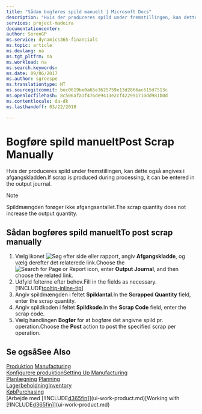 ```yaml
---
title: "Sådan bogføres spild manuelt | Microsoft Docs"
description: "Hvis der produceres spild under fremstillingen, kan dette også angives i afgangskladden. Bemærk, at spildmængden ikke øger afgangsantallet."
services: project-madeira
documentationcenter: 
author: SorenGP
ms.service: dynamics365-financials
ms.topic: article
ms.devlang: na
ms.tgt_pltfrm: na
ms.workload: na
ms.search.keywords: 
ms.date: 09/06/2017
ms.author: sgroespe
ms.translationtype: HT
ms.sourcegitcommit: bec0619be0a65e3625759e13d2866ac615d7513c
ms.openlocfilehash: 8c506afa1f476de9413e2cf422991710dd981b0d
ms.contentlocale: da-dk
ms.lasthandoff: 03/22/2018

---
```

# <a name="post-scrap-manually"></a><span data-ttu-id="48771-104">Bogføre spild manuelt</span><span class="sxs-lookup"><span data-stu-id="48771-104">Post Scrap Manually</span></span>
<span data-ttu-id="48771-105">Hvis der produceres spild under fremstillingen, kan dette også angives i afgangskladden.</span><span class="sxs-lookup"><span data-stu-id="48771-105">If scrap is produced during processing, it can be entered in the output journal.</span></span> 

> [!NOTE]
> <span data-ttu-id="48771-106">Spildmængden forøger ikke afgangsantallet.</span><span class="sxs-lookup"><span data-stu-id="48771-106">The scrap quantity does not increase the output quantity.</span></span>  

## <a name="to-post-scrap-manually"></a><span data-ttu-id="48771-107">Sådan bogføres spild manuelt</span><span class="sxs-lookup"><span data-stu-id="48771-107">To post scrap manually</span></span>  
1. <span data-ttu-id="48771-108">Vælg ikonet ![Søg efter side eller rapport](media/ui-search/search_small.png "Ikonet Søg efter side eller rapport"), angiv **Afgangskladde**, og vælg derefter det relaterede link.</span><span class="sxs-lookup"><span data-stu-id="48771-108">Choose the ![Search for Page or Report](media/ui-search/search_small.png "Search for Page or Report icon") icon, enter **Output Journal**, and then choose the related link.</span></span>  
2. <span data-ttu-id="48771-109">Udfyld felterne efter behov.</span><span class="sxs-lookup"><span data-stu-id="48771-109">Fill in the fields as necessary.</span></span> [!INCLUDE[tooltip-inline-tip](includes/tooltip-inline-tip_md.md)]  
3. <span data-ttu-id="48771-110">Angiv spildmængden i feltet **Spildantal**.</span><span class="sxs-lookup"><span data-stu-id="48771-110">In the **Scrapped Quantity** field, enter the scrap quantity.</span></span>  
4. <span data-ttu-id="48771-111">Angiv spildkoden i feltet **Spildkode**.</span><span class="sxs-lookup"><span data-stu-id="48771-111">In the **Scrap Code** field, enter the scrap code.</span></span>  
5. <span data-ttu-id="48771-112">Vælg handlingen **Bogfør** for at bogføre det angivne spild pr. operation.</span><span class="sxs-lookup"><span data-stu-id="48771-112">Choose the **Post** action to post the specified scrap per operation.</span></span>  

## <a name="see-also"></a><span data-ttu-id="48771-113">Se også</span><span class="sxs-lookup"><span data-stu-id="48771-113">See Also</span></span>  
<span data-ttu-id="48771-114">[Produktion](production-manage-manufacturing.md)  </span><span class="sxs-lookup"><span data-stu-id="48771-114">[Manufacturing](production-manage-manufacturing.md)  </span></span>  
[<span data-ttu-id="48771-115">Konfigurere produktion</span><span class="sxs-lookup"><span data-stu-id="48771-115">Setting Up Manufacturing</span></span>](production-configure-production-processes.md)  
<span data-ttu-id="48771-116">[Planlægning](production-planning.md)    </span><span class="sxs-lookup"><span data-stu-id="48771-116">[Planning](production-planning.md)    </span></span>  
[<span data-ttu-id="48771-117">Lagerbeholdning</span><span class="sxs-lookup"><span data-stu-id="48771-117">Inventory</span></span>](inventory-manage-inventory.md)  
[<span data-ttu-id="48771-118">Køb</span><span class="sxs-lookup"><span data-stu-id="48771-118">Purchasing</span></span>](purchasing-manage-purchasing.md)  
<span data-ttu-id="48771-119">[Arbejde med [!INCLUDE[d365fin](includes/d365fin_md.md)]](ui-work-product.md)</span><span class="sxs-lookup"><span data-stu-id="48771-119">[Working with [!INCLUDE[d365fin](includes/d365fin_md.md)]](ui-work-product.md)</span></span>

